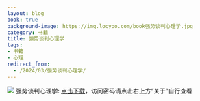 ```yaml
---
layout: blog
book: true
background-image: https://img.locyoo.com/book强势谈判心理学.jpg
category: 书籍
title: 强势谈判心理学
tags:
- 书籍
- 心理
redirect_from:
  - /2024/03/强势谈判心理学/
---
```

![](https://img.locyoo.com/book强势谈判心理学.jpg)
强势谈判心理学: <a name = "ref1" href="https://url18.ctfile.com/f/50983618-1060770475-95abe4?p=3619">点击下载</a>，访问密码请点击右上方“关于”自行查看